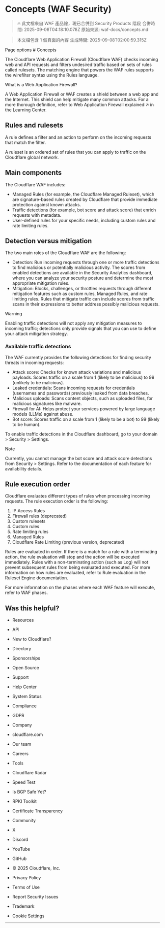 # Concepts (WAF Security)

> 🔥 此文檔來自 WAF 產品線，現已合併到 Security Products 階段
> 合併時間: 2025-09-08T04:18:10.078Z
> 原始來源: waf-docs/concepts.md

> 本文檔包含 1 個頁面的內容
> 生成時間: 2025-09-08T02:00:59.315Z

Page options # Concepts

The Cloudflare Web Application Firewall (Cloudflare WAF) checks incoming web and API requests and filters undesired traffic based on sets of rules called rulesets. The matching engine that powers the WAF rules supports the wirefilter syntax using the Rules language.

What is a Web Application Firewall?

A Web Application Firewall or WAF creates a shield between a web app and the Internet. This shield can help mitigate many common attacks. For a more thorough definition, refer to Web Application Firewall explained ↗ in the Learning Center.

## Rules and rulesets

A rule defines a filter and an action to perform on the incoming requests that match the filter.

A ruleset is an ordered set of rules that you can apply to traffic on the Cloudflare global network.

## Main components

The Cloudflare WAF includes:

- Managed Rules (for example, the Cloudflare Managed Ruleset), which are signature-based rules created by Cloudflare that provide immediate protection against known attacks.
- Traffic detections (for example, bot score and attack score) that enrich requests with metadata.
- User-defined rules for your specific needs, including custom rules and rate limiting rules.

## Detection versus mitigation

The two main roles of the Cloudflare WAF are the following:

- Detection: Run incoming requests through one or more traffic detections to find malicious or potentially malicious activity. The scores from enabled detections are available in the Security Analytics dashboard, where you can analyze your security posture and determine the most appropriate mitigation rules.
- Mitigation: Blocks, challenges, or throttles requests through different mitigation features such as custom rules, Managed Rules, and rate limiting rules. Rules that mitigate traffic can include scores from traffic scans in their expressions to better address possibly malicious requests.

Warning

Enabling traffic detections will not apply any mitigation measures to incoming traffic; detections only provide signals that you can use to define your attack mitigation strategy.

### Available traffic detections

The WAF currently provides the following detections for finding security threats in incoming requests:

- Attack score: Checks for known attack variations and malicious payloads. Scores traffic on a scale from 1 (likely to be malicious) to 99 (unlikely to be malicious).
- Leaked credentials: Scans incoming requests for credentials (usernames and passwords) previously leaked from data breaches.
- Malicious uploads: Scans content objects, such as uploaded files, for malicious signatures like malware.
- Firewall for AI: Helps protect your services powered by large language models (LLMs) against abuse.
- Bot score: Scores traffic on a scale from 1 (likely to be a bot) to 99 (likely to be human).

To enable traffic detections in the Cloudflare dashboard, go to your domain > Security > Settings.

Note

Currently, you cannot manage the bot score and attack score detections from Security > Settings. Refer to the documentation of each feature for availability details.

## Rule execution order

Cloudflare evaluates different types of rules when processing incoming requests. The rule execution order is the following:

1. IP Access Rules
2. Firewall rules (deprecated)
3. Custom rulesets
4. Custom rules
5. Rate limiting rules
6. Managed Rules
7. Cloudflare Rate Limiting (previous version, deprecated)

Rules are evaluated in order. If there is a match for a rule with a terminating action, the rule evaluation will stop and the action will be executed immediately. Rules with a non-terminating action (such as Log) will not prevent subsequent rules from being evaluated and executed. For more information on how rules are evaluated, refer to Rule evaluation in the Ruleset Engine documentation.

For more information on the phases where each WAF feature will execute, refer to WAF phases.

## Was this helpful?

- Resources
- API
- New to Cloudflare?
- Directory
- Sponsorships
- Open Source

- Support
- Help Center
- System Status
- Compliance
- GDPR

- Company
- cloudflare.com
- Our team
- Careers

- Tools
- Cloudflare Radar
- Speed Test
- Is BGP Safe Yet?
- RPKI Toolkit
- Certificate Transparency

- Community
- X
- Discord
- YouTube
- GitHub

- © 2025 Cloudflare, Inc.
- Privacy Policy
- Terms of Use
- Report Security Issues
- Trademark
- Cookie Settings

---


